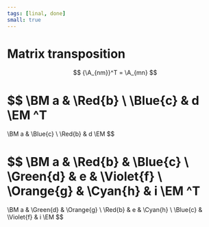 ```yaml
---
tags: [linal, done]
small: true
---
```


# Matrix transposition

$$
	{\A_{nm}}^T = \A_{mn}
$$

$$
\BM
	a & \Red{b} \\ \Blue{c} & d
\EM
^T
=
\BM
	a & \Blue{c} \\ \Red{b} & d
\EM
$$

$$
\BM
	a &	\Red{b} & \Blue{c} \\
	\Green{d} & e & \Violet{f} \\
	\Orange{g} & \Cyan{h} & i
\EM
^T
=
\BM
	a &	\Green{d} & \Orange{g} \\
	\Red{b} & e & \Cyan{h} \\
	\Blue{c} & \Violet{f} & i
\EM
$$

<!--
Properties

$$
\BA
    (\A^T)^T & = \A
    \\
    D^T &= D
\EA
$$

- $D$: Diagonal matrix
-->